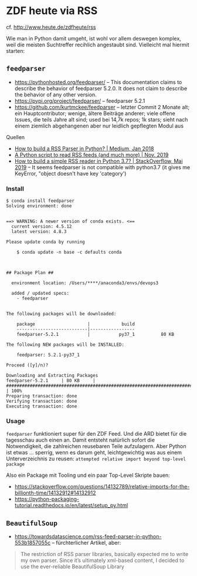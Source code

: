 # ZDF heute via RSS

cf. http://www.heute.de/zdfheute/rss

Wie man in Python damit umgeht, ist wohl vor allem deswegen komplex, 
weil die meisten Suchtreffer recihlich angestaubt sind.
Vielleicht mal hiermit starten:

## `feedparser`

- https://pythonhosted.org/feedparser/ – This documentation claims to describe the behavior of feedparser 5.2.0. It does not claim to describe the behavior of any other version.
- https://pypi.org/project/feedparser/ – feedparser 5.2.1
- https://github.com/kurtmckee/feedparser – letzter Commit 2 Monate alt; ein Hauptcontributor; wenige, ältere Beiträge anderer; viele offene Issues, die teils Jahre alt sind; used bei 14,7k repos; 1k stars; sieht nach einem ziemlich abgehangenen aber nur leidlich gepflegten Modul aus

Quellen
- [How to build a RSS Parser in Python? | Medium, Jan 2018](https://medium.com/@DigitallyMani/how-to-build-a-rss-parser-in-python-2879135dc2d6)
- [A Python script to read RSS feeds (and much more) | Nov. 2019](https://alvinalexander.com/python/python-script-read-rss-feeds-database/)
- [How to build a simple RSS reader in Python 3.7? | StackOverflow, Mai 2019](https://stackoverflow.com/questions/55936200/how-to-build-a-simple-rss-reader-in-python-3-7) – It seems feedparser is not compatible with python3.7 (it gives me KeyError, "object doesn't have key 'category')

### Install

```
$ conda install feedparser
Solving environment: done


==> WARNING: A newer version of conda exists. <==
  current version: 4.5.12
  latest version: 4.8.3

Please update conda by running

    $ conda update -n base -c defaults conda



## Package Plan ##

  environment location: /Users/****/anaconda3/envs/devops3

  added / updated specs: 
    - feedparser


The following packages will be downloaded:

    package                    |            build
    ---------------------------|-----------------
    feedparser-5.2.1           |           py37_1          80 KB

The following NEW packages will be INSTALLED:

    feedparser: 5.2.1-py37_1

Proceed ([y]/n)? 

Downloading and Extracting Packages
feedparser-5.2.1     | 80 KB     | ########################################################################################################################################################################################################################################### | 100% 
Preparing transaction: done
Verifying transaction: done
Executing transaction: done
```

### Usage

`feedparser` funktioniert super für den ZDF Feed. 
Und die ARD bietet für die tagesschau auch einen an.
Damit entsteht natürlich sofort die Notwendigkeit, die zahlreichen reusebaren Teile aufzulagern.
Aber Python ist etwas ... sperrig, wenn es darum geht, leichtgewichtig was aus einem Unterverzeichnis zu reusen:
`attempted relative import beyond top-level package`

Also ein Package mit Tooling und ein paar Top-Level Skripte bauen:
- https://stackoverflow.com/questions/14132789/relative-imports-for-the-billionth-time/14132912#14132912
- https://python-packaging-tutorial.readthedocs.io/en/latest/setup_py.html


## `BeautifulSoup`

- https://towardsdatascience.com/rss-feed-parser-in-python-553b1857055c – fürchterlicher Artikel, aber:

> The restriction of RSS parser libraries, basically expected me to write my own parser. Since it’s ultimately xml-based content, I decided to use the ever-reliable BeautifulSoup Library
